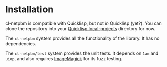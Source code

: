 Installation
============

cl-netpbm is compatible with Quicklisp, but not *in* Quicklisp (yet?).  You
can clone the repository into your [Quicklisp local-projects][local] directory
for now.

The `cl-netpbm` system provides all the functionality of the library.  It has no
dependencies.

The `cl-netpbm/test` system provides the unit tests.  It depends on `1am` and
`uiop`, and also requires [ImageMagick][im] for its fuzz testing.

[local]: https://www.quicklisp.org/beta/faq.html#local-project
[im]: https://www.imagemagick.org/
